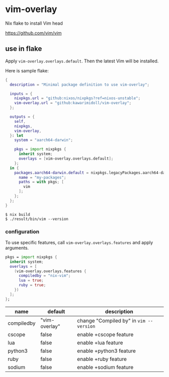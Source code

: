 # vim-overlay

Nix flake to install Vim head

https://github.com/vim/vim

## use in flake

Apply `vim-overlay.overlays.default`. Then the latest Vim will be installed.

Here is sample flake:

```nix
{
  description = "Minimal package definition to use vim-overlay";

  inputs = {
    nixpkgs.url = "github:nixos/nixpkgs?ref=nixos-unstable";
    vim-overlay.url = "github:kawarimidoll/vim-overlay";
  };

  outputs = {
    self,
    nixpkgs,
    vim-overlay,
  }: let
    system = "aarch64-darwin";

    pkgs = import nixpkgs {
      inherit system;
      overlays = [vim-overlay.overlays.default];
    };
  in {
    packages.aarch64-darwin.default = nixpkgs.legacyPackages.aarch64-darwin.buildEnv {
      name = "my-packages";
      paths = with pkgs; [
        vim
      ];
    };
  };
}
```

```
$ nix build
$ ./result/bin/vim --version
```

### configuration

To use specific features, call `vim-overlay.overlays.features` and apply arguments.

```nix
pkgs = import nixpkgs {
  inherit system;
  overlays = [
    (vim-overlay.overlays.features {
      compiledby = "nix-vim";
      lua = true;
      ruby = true;
    })
  ];
};
```

| name       | default       | description                             |
| ---------- | ------------- | --------------------------------------- |
| compiledby | "vim-overlay" | change "Compiled by" in `vim --version` |
| cscope     | false         | enable +cscope feature                  |
| lua        | false         | enable +lua feature                     |
| python3    | false         | enable +python3 feature                 |
| ruby       | false         | enable +ruby feature                    |
| sodium     | false         | enable +sodium feature                  |
